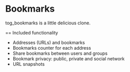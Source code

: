 Bookmarks
=========

tog_bookmarks is a little delicious clone.

== Included functionality

* Addresses (URLs) and bookmarks
* Bookmarks counter for each address
* Share bookmarks between users and groups
* Bookmark privacy: public, private and social network 
* URL snapshots
